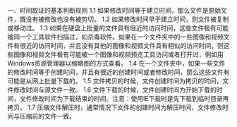一、时间取证的基本判断规则
1.1 如果修改时间等于建立时间，那么文件是原始文件，既没有被修改也没有被剪切。
1.2 如果修改时间早于建立时间，则文件被复制或移动过。
1.3 如果在硬盘上批量的文件具有很近的访问时间，这些文件极有可能被同一个工具软件扫描过，如杀毒软件。如果在一个文件夹中的一些图像和视频文件有很近的访问时间，并且没有其他的图像和视频文件具有相似的访问时间，则这些图像和视频文件极有可能被一个图像和视频预览工具访问或者打开过，例如用Windows资源管理器以缩略图的方式查看。
1.4 在一个文件夹中，如果一些文件的修改时间等于创建时间，并且有很近的创建时间或者修改时间，那么这些文件有可能是从网上批量下载的。
1.5 文件拷贝的时候，文件创建时间为拷贝的时间，文件修改时间与源文件一致。
1.6 文件下载的时候，文件创建时间为开始下载的时间，文件修改时间为下载结束的时间。注意：使用IE下载时是先下载到临时目录再拷贝。
1.7 压缩文件解压时，通常情况下文件的创建时间为解压时间，文件修改时间与压缩前的文件一致。 

